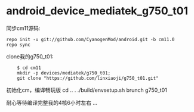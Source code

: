 android_device_mediatek_g750_t01
=========================

同步cm11源码:
	
	repo init -u git://github.com/CyanogenMod/android.git -b cm11.0
	repo sync

clone我的g750_t01:

        $ cd cm11
		mkdir -p devices/mediatek/g750_t01;
		git clone "https://github.com/linxiaoji/g750_t01.git" 


初始化cm，编译畅玩版
        cd ..
	. ./build/envsetup.sh
	brunch g750_t01

耐心等待编译完整我的4核6小时左右 ...

